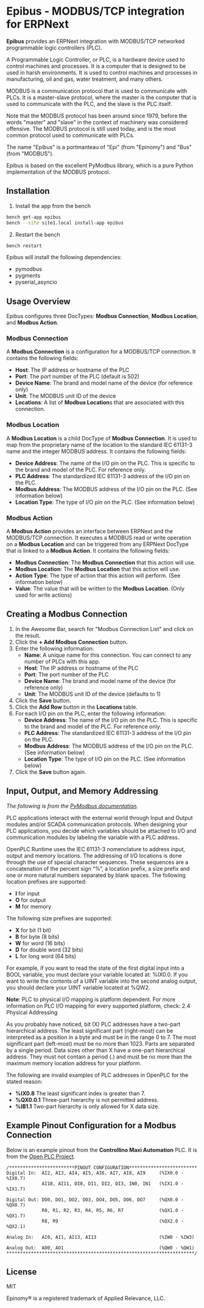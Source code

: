 # Epibus - MODBUS/TCP integration for ERPNext

**Epibus** provides an ERPNext integration with MODBUS/TCP networked programmable logic controllers (PLC).

A Programmable Logic Controller, or PLC, is a hardware device used to control machines and processes. It is a computer that is designed to be used in harsh environments. It is used to control machines and processes in manufacturing, oil and gas, water treatment, and many others.

MODBUS is a communication protocol that is used to communicate with PLCs. It is a master-slave protocol, where the master is the computer that is used to communicate with the PLC, and the slave is the PLC itself.  

Note that the MODBUS protocol has been around since 1979, before the words "master" and "slave" in the context of machinery was considered offensive. The MODBUS protocol is still used today, and is the most common protocol used to communicate with PLCs.

The name "Epibus" is a portmanteau of "Epi" (from "Epinomy") and "Bus" (from "MODBUS"). 

Epibus is based on the excellent PyModbus library, which is a pure Python implementation of the MODBUS protocol.

## Installation

1. Install the app from the bench

```bash
bench get-app epibus
bench --site site1.local install-app epibus
```

2. Restart the bench

```bash
bench restart
```

Epibus will install the following dependencies:
- pymodbus
- pygments
- pyserial_asyncio

## Usage Overview

Epibus configures three DocTypes: **Modbus Connection**, **Modbus Location**, and **Modbus Action**.

### Modbus Connection

A **Modbus Connection** is a configuration for a MODBUS/TCP connection. It contains the following fields:

- **Host**: The IP address or hostname of the PLC
- **Port**: The port number of the PLC (default is 502)
- **Device Name**: The brand and model name of the device (for reference only)
- **Unit**: The MODBUS unit ID of the device
- **Locations**: A list of **Modbus Location**s that are associated with this connection.

### Modbus Location

A **Modbus Location** is a child DocType of **Modbus Connection**. It is used to map from the proprietary name of the location to the standard IEC 61131-3 name and the integer MODBUS address. It contains the following fields:

- **Device Address**: The name of the I/O pin on the PLC. This is specific to the brand and model of the PLC. For reference only.
- **PLC Address**: The standardized IEC 61131-3 address of the I/O pin on the PLC.
- **Modbus Address**: The MODBUS address of the I/O pin on the PLC. (See information below)
- **Location Type**: The type of I/O pin on the PLC. (See information below)

### Modbus Action

A **Modbus Action** provides an interface between ERPNext and the MODBUS/TCP connection. It executes a MODBUS read or write operation on a **Modbus Location** and can be triggered from any ERPNext DocType that is linked to a **Modbus Action**. It contains the following fields:
    
- **Modbus Connection**: The **Modbus Connection** that this action will use.
- **Modbus Location**: The **Modbus Location** that this action will use.
- **Action Type**: The type of action that this action will perform. (See information below)
- **Value**: The value that will be written to the **Modbus Location**. (Only used for write actions)

## Creating a Modbus Connection

1. In the Awesome Bar, search for "Modbus Connection List" and click on the result.
2. Click the **+ Add Modbus Connection** button.
3. Enter the following information:
    - **Name**: A unique name for this connection. You can connect to any number of PLCs with this app.
    - **Host**: The IP address or hostname of the PLC
    - **Port**: The port number of the PLC
    - **Device Name**: The brand and model name of the device (for reference only)
    - **Unit**: The MODBUS unit ID of the device (defaults to 1)
4. Click the **Save** button.
5. Click the **Add Row** button in the **Locations** table.
6. For each I/O pin on the PLC, enter the following information:
    - **Device Address**: The name of the I/O pin on the PLC. This is specific to the brand and model of the PLC. For reference only.
    - **PLC Address**: The standardized IEC 61131-3 address of the I/O pin on the PLC.
    - **Modbus Address**: The MODBUS address of the I/O pin on the PLC. (See information below)
    - **Location Type**: The type of I/O pin on the PLC. (See information below)
7. Click the **Save** button again.

## Input, Output, and Memory Addressing

*The following is from the [PyModbus documentation](https://openplcproject.com/docs/2-3-input-output-and-memory-addressing/).* 

PLC applications interact with the external world through Input and Output modules and/or SCADA communication protocols. When designing your PLC applications, you decide which variables should be attached to I/O and communication modules by labeling the variable with a PLC address.

OpenPLC Runtime uses the IEC 61131-3 nomenclature to address input, output and memory locations. The addressing of I/O locations is done through the use of special character sequences. These sequences are a concatenation of the percent sign “%”, a location prefix, a size prefix and one or more natural numbers separated by blank spaces. The following location prefixes are supported:

- **I** for input
- **O** for output
- **M** for memory

The following size prefixes are supported:

- **X** for bit (1 bit)
- **B** for byte (8 bits)
- **W** for word (16 bits)
- **D** for double word (32 bits)
- **L** for long word (64 bits)

For example, if you want to read the state of the first digital input into a BOOL variable, you must declare your variable located at: %IX0.0. If you want to write the contents of a UINT variable into the second analog output, you should declare your UINT variable located at %QW2.

**Note**: PLC to physical I/O mapping is platform dependent. For more information on PLC I/O mapping for every supported platform, check: 2.4 Physical Addressing

As you probably have noticed, bit (X) PLC addresses have a two-part hierarchical address. The least significant part (right-most) can be interpreted as a position in a byte and must be in the range 0 to 7. The most significant part (left-most) must be no more than 1023. Parts are separated by a single period. Data sizes other than X have a one-part hierarchical address. They must not contain a period (.) and must be no more than the maximum memory location address for your platform.

The following are invalid examples of PLC addresses in OpenPLC for the stated reason:

- **%IX0.8** The least significant index is greater than 7.
- **%QX0.0.1** Three-part hierarchy is not permitted address.
- **%IB1.1** Two-part hierarchy is only allowed for X data size.

## Example Pinout Configuration for a Modbus Connection
Below is an example pinout from the **Controllino Maxi Automation** PLC. It is from the 
[Open PLC Project](https://openplcproject.com/docs/2-4-physical-addressing/).

```
/************************PINOUT CONFIGURATION*************************
Digital In:  AI2, AI3, AI4, AI5, AI6, AI7, AI8, AI9     (%IX0.0 - %IX0.7)
             AI10, AI11, DI0, DI1, DI2, DI3, IN0, IN1   (%IX1.0 - %IX1.7)

Digital Out: DO0, DO1, DO2, DO3, DO4, DO5, DO6, DO7     (%QX0.0 - %QX0.7)
             R0, R1, R2, R3, R4, R5, R6, R7             (%QX1.0 - %QX1.7)
             R8, R9                                     (%QX2.0 - %QX2.1)

Analog In:   AI0, AI1, AI13, AI13                       (%IW0 - %IW3)

Analog Out:  AO0, AO1                                   (%QW0 - %QW1)
*********************************************************************/
```

## License

MIT

Epinomy&reg; is a registered trademark of Applied Relevance, LLC.